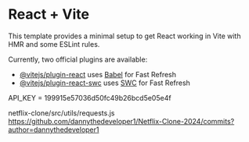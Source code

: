 # React + Vite

This template provides a minimal setup to get React working in Vite with HMR and some ESLint rules.

Currently, two official plugins are available:

- [@vitejs/plugin-react](https://github.com/vitejs/vite-plugin-react/blob/main/packages/plugin-react/README.md) uses [Babel](https://babeljs.io/) for Fast Refresh
- [@vitejs/plugin-react-swc](https://github.com/vitejs/vite-plugin-react-swc) uses [SWC](https://swc.rs/) for Fast Refresh


 API_KEY =  199915e57036d50fc49b26bcd5e05e4f

 netflix-clone/src/utils/requests.js
 https://github.com/dannythedeveloper1/Netflix-Clone-2024/commits?author=dannythedeveloper1